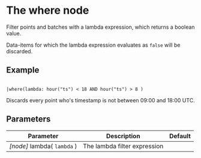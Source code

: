 The where node
=====================

Filter points and batches with a lambda expression, which returns a boolean value.

Data-items for which the lambda expression evaluates as `false` will be discarded. 

Example
-------

```dfs  
  
|where(lambda: hour("ts") < 18 AND hour("ts") > 8 )

```
     
Discards every point who's timestamp is not between 09:00 and 18:00 UTC.


Parameters
----------

Parameter     | Description | Default 
--------------|-------------|---------  
_[node]_ lambda( `lambda` ) | The lambda filter expression|
